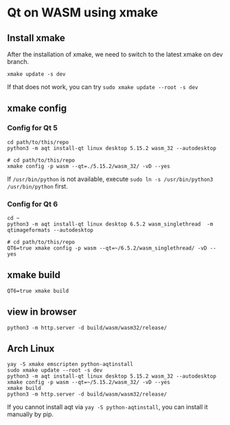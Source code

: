 # Qt on WASM using xmake

## Install xmake
After the installation of xmake, we need to switch to the latest xmake on dev branch.
```
xmake update -s dev
```

If that does not work, you can try `sudo xmake update --root -s dev`

## xmake config
### Config for Qt 5
```
cd path/to/this/repo
python3 -m aqt install-qt linux desktop 5.15.2 wasm_32 --autodesktop

# cd path/to/this/repo
xmake config -p wasm --qt=./5.15.2/wasm_32/ -vD --yes
```

If `/usr/bin/python` is not available, execute `sudo ln -s /usr/bin/python3 /usr/bin/python` first.

### Config for Qt 6
```
cd ~
python3 -m aqt install-qt linux desktop 6.5.2 wasm_singlethread  -m qtimageformats --autodesktop

# cd path/to/this/repo
QT6=true xmake config -p wasm --qt=~/6.5.2/wasm_singlethread/ -vD --yes
```

## xmake build
```
QT6=true xmake build
```
## view in browser
```
python3 -m http.server -d build/wasm/wasm32/release/
```

## Arch Linux
```
yay -S xmake emscripten python-aqtinstall
sudo xmake update --root -s dev 
python3 -m aqt install-qt linux desktop 5.15.2 wasm_32 --autodesktop
xmake config -p wasm --qt=~/5.15.2/wasm_32/ -vD --yes
xmake build
python3 -m http.server -d build/wasm/wasm32/release/
```
If you cannot install aqt via `yay -S python-aqtinstall`, you can install it manually by pip.
